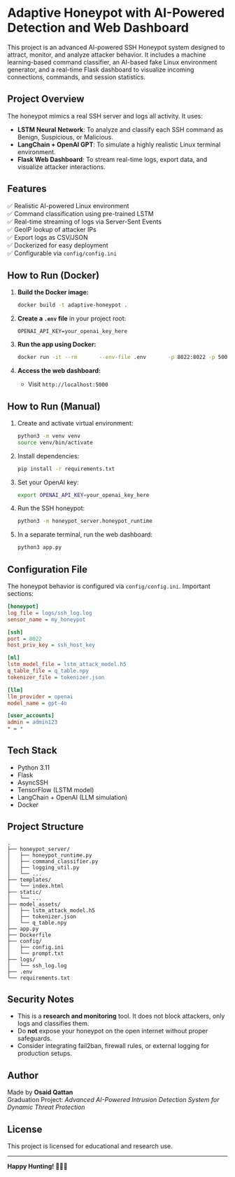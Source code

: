 
Adaptive Honeypot with AI-Powered Detection and Web Dashboard
==============================================================

This project is an advanced AI-powered SSH Honeypot system designed to attract, monitor, and analyze attacker behavior. It includes a machine learning-based command classifier, an AI-based fake Linux environment generator, and a real-time Flask dashboard to visualize incoming connections, commands, and session statistics.

Project Overview
----------------

The honeypot mimics a real SSH server and logs all activity. It uses:
- **LSTM Neural Network**: To analyze and classify each SSH command as Benign, Suspicious, or Malicious.
- **LangChain + OpenAI GPT**: To simulate a highly realistic Linux terminal environment.
- **Flask Web Dashboard**: To stream real-time logs, export data, and visualize attacker interactions.

Features
--------

✅ Realistic AI-powered Linux environment  
✅ Command classification using pre-trained LSTM  
✅ Real-time streaming of logs via Server-Sent Events  
✅ GeoIP lookup of attacker IPs  
✅ Export logs as CSV/JSON  
✅ Dockerized for easy deployment  
✅ Configurable via `config/config.ini`  

How to Run (Docker)
-------------------

1. **Build the Docker image:**

    ```bash
    docker build -t adaptive-honeypot .
    ```

2. **Create a `.env` file** in your project root:

    ```
    OPENAI_API_KEY=your_openai_key_here
    ```

3. **Run the app using Docker:**

    ```bash
    docker run -it --rm       --env-file .env       -p 8022:8022 -p 5000:5000       adaptive-honeypot
    ```

4. **Access the web dashboard:**
    - Visit `http://localhost:5000`

How to Run (Manual)
-------------------

1. Create and activate virtual environment:

    ```bash
    python3 -m venv venv
    source venv/bin/activate
    ```

2. Install dependencies:

    ```bash
    pip install -r requirements.txt
    ```

3. Set your OpenAI key:

    ```bash
    export OPENAI_API_KEY=your_openai_key_here
    ```

4. Run the SSH honeypot:

    ```bash
    python3 -m honeypot_server.honeypot_runtime
    ```

5. In a separate terminal, run the web dashboard:

    ```bash
    python3 app.py
    ```

Configuration File
------------------

The honeypot behavior is configured via `config/config.ini`. Important sections:

```ini
[honeypot]
log_file = logs/ssh_log.log
sensor_name = my_honeypot

[ssh]
port = 8022
host_priv_key = ssh_host_key

[ml]
lstm_model_file = lstm_attack_model.h5
q_table_file = q_table.npy
tokenizer_file = tokenizer.json

[llm]
llm_provider = openai
model_name = gpt-4o

[user_accounts]
admin = admin123
* = *
```

Tech Stack
----------

- Python 3.11
- Flask
- AsyncSSH
- TensorFlow (LSTM model)
- LangChain + OpenAI (LLM simulation)
- Docker

Project Structure
-----------------

```
.
├── honeypot_server/
│   ├── honeypot_runtime.py
│   ├── command_classifier.py
│   ├── logging_util.py
│   └── ...
├── templates/
│   └── index.html
├── static/
│   └── ...
├── model_assets/
│   ├── lstm_attack_model.h5
│   ├── tokenizer.json
│   └── q_table.npy
├── app.py
├── Dockerfile
├── config/
│   ├── config.ini
│   └── prompt.txt
├── logs/
│   └── ssh_log.log
├── .env
└── requirements.txt
```

Security Notes
--------------

- This is a **research and monitoring** tool. It does not block attackers, only logs and classifies them.
- Do **not** expose your honeypot on the open internet without proper safeguards.
- Consider integrating fail2ban, firewall rules, or external logging for production setups.

Author
------

Made by **Osaid Qattan**   
Graduation Project: *Advanced AI-Powered Intrusion Detection System for Dynamic Threat Protection*

License
-------

This project is licensed for educational and research use.

---

**Happy Hunting! 🕵️‍♂️🔥**
